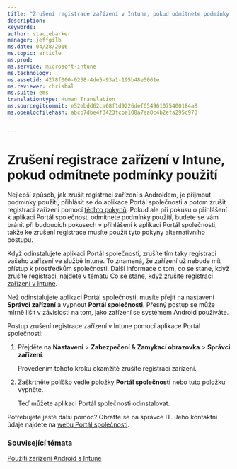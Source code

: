```yaml
---
title: "Zrušení registrace zařízení v Intune, pokud odmítnete podmínky použití | Microsoft Intune"
description: 
keywords: 
author: staciebarker
manager: jeffgilb
ms.date: 04/28/2016
ms.topic: article
ms.prod: 
ms.service: microsoft-intune
ms.technology: 
ms.assetid: 4278f000-0258-4de5-93a1-195b48e5061e
ms.reviewer: chrisbal
ms.suite: ems
translationtype: Human Translation
ms.sourcegitcommit: e52ebdd62ca68f1d9226def654961075400184a8
ms.openlocfilehash: abcb7dbe4f3423fcba108a7ea0c4b2efa295c970


---
```



# Zrušení registrace zařízení v Intune, pokud odmítnete podmínky použití

Nejlepší způsob, jak zrušit registraci zařízení s Androidem, je přijmout podmínky použití, přihlásit se do aplikace Portál společnosti a potom zrušit registraci zařízení pomocí [těchto pokynů](unenroll-your-device-from-intune-android.md). Pokud ale při pokusu o přihlášení k aplikaci Portál společnosti odmítnete podmínky použití, budete se vám bránit při budoucích pokusech v přihlášení k aplikaci Portál společnosti, takže ke zrušení registrace musíte použít tyto pokyny alternativního postupu.

Když odinstalujete aplikaci Portál společnosti, zrušíte tím taky registraci vašeho zařízení ve službě Intune. To znamená, že zařízení už nebude mít přístup k prostředkům společnosti.  Další informace o tom, co se stane, když zrušíte registraci, najdete v tématu [Co se stane, když zrušíte registraci zařízení v Intune](what-happens-if-you-unenroll-your-device-from-intune-android.md).

Než odinstalujete aplikaci Portál společnosti, musíte přejít na nastavení **Správci zařízení** a vypnout **Portál společnosti**. Přesný postup se může mírně lišit v závislosti na tom, jako zařízení se systémem Android používáte.

Postup zrušení registrace zařízení v Intune pomocí aplikace Portál společnosti:

1.  Přejděte na **Nastavení** &gt; **Zabezpečení &amp; Zamykací obrazovka** &gt; **Správci zařízení**.

    Provedením tohoto kroku okamžitě zrušíte registraci zařízení.

2.  Zaškrtněte políčko vedle položky **Portál společnosti** nebo tuto položku vypněte.

    Teď můžete aplikaci Portál společnosti odinstalovat.

Potřebujete ještě další pomoc? Obraťte se na správce IT. Jeho kontaktní údaje najdete na [webu Portál společnosti](http://portal.manage.microsoft.com).

### Související témata
[Použití zařízení Android s Intune](using-your-android-device-with-intune.md)


<!--HONumber=Jun16_HO4-->


